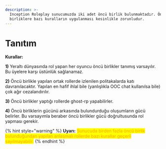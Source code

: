 ```yaml
---
description: >-
  Inception Roleplay sunucumuzda iki adet öncü birlik bulunmaktadır. Öncü
  birliklere bazı kuralların uygulanması kesinlikle zorunludur.
---
```


# Tanıtım

**Kurallar:**

**1)** Yeraltı dünyasında rol yapan her oyuncu öncü birlikler tanımış varsayılır. Bu üyelere karşı üstünlük sağlanamaz.

**2)** Öncü birlikle yapılan ortak rollerde izlenilen politakalarda katı davranılacaktır. Yapılan en hafif ihlal bile (yanlışlıkla OOC chat kullanılsa bile) çok ağır cezalandırılır.

**3)** Öncü birlikler yaptığı rollerde ghost-rp yapabilirler.

**4)** Öncü birliklerin gücünü arkasında bulundurduğu oluşumların gücü belirler. Bu varsayımla beraber öncü birlikler gücü doğrultusunda rol yapması gerekir.

{% hint style="warning" %}
**Uyarı:** <mark style="color:orange;">Sunucuda birden fazla öncü birlik bulunduğundan yapılan anlaşmalı rollerde bazı kurallar geçerli sayılmayabilir.</mark>
{% endhint %}
